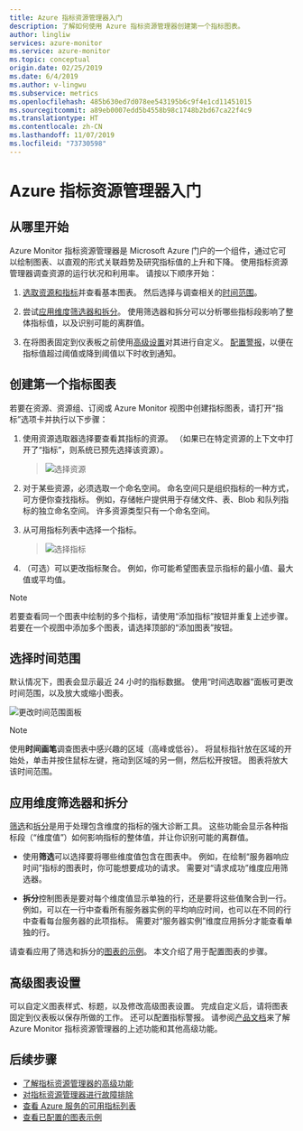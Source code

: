 ```yaml
---
title: Azure 指标资源管理器入门
description: 了解如何使用 Azure 指标资源管理器创建第一个指标图表。
author: lingliw
services: azure-monitor
ms.service: azure-monitor
ms.topic: conceptual
origin.date: 02/25/2019
ms.date: 6/4/2019
ms.author: v-lingwu
ms.subservice: metrics
ms.openlocfilehash: 485b630ed7d078ee543195b6c9f4e1cd11451015
ms.sourcegitcommit: a89eb0007edd5b4558b98c1748b2bd67ca22f4c9
ms.translationtype: HT
ms.contentlocale: zh-CN
ms.lasthandoff: 11/07/2019
ms.locfileid: "73730598"
---
```

# <a name="getting-started-with-azure-metrics-explorer"></a>Azure 指标资源管理器入门

## <a name="where-do-i-start"></a>从哪里开始
Azure Monitor 指标资源管理器是 Microsoft Azure 门户的一个组件，通过它可以绘制图表、以直观的形式关联趋势及研究指标值的上升和下降。 使用指标资源管理器调查资源的运行状况和利用率。 请按以下顺序开始：

1. [选取资源和指标](#create-your-first-metric-chart)并查看基本图表。 然后选择与调查相关的[时间范围](#select-a-time-range)。

1. 尝试[应用维度筛选器和拆分](#apply-dimension-filters-and-splitting)。 使用筛选器和拆分可以分析哪些指标段影响了整体指标值，以及识别可能的离群值。

1. 在将图表固定到仪表板之前使用[高级设置](#advanced-chart-settings)对其进行自定义。 [配置警报](alerts-metric-overview.md)，以便在指标值超过阈值或降到阈值以下时收到通知。

## <a name="create-your-first-metric-chart"></a>创建第一个指标图表

若要在资源、资源组、订阅或 Azure Monitor 视图中创建指标图表，请打开“指标”选项卡并执行以下步骤： 

1. 使用资源选取器选择要查看其指标的资源。 （如果已在特定资源的上下文中打开了“指标”，则系统已预先选择该资源）。 

    > ![选择资源](./media/metrics-getting-started/resource-picker.png)

2. 对于某些资源，必须选取一个命名空间。 命名空间只是组织指标的一种方式，可方便你查找指标。 例如，存储帐户提供用于存储文件、表、Blob 和队列指标的独立命名空间。 许多资源类型只有一个命名空间。

3. 从可用指标列表中选择一个指标。

    > ![选择指标](./media/metrics-getting-started/metric-picker.png)

4. （可选）可以更改指标聚合。 例如，你可能希望图表显示指标的最小值、最大值或平均值。

> [!NOTE]
> 若要查看同一个图表中绘制的多个指标，请使用“添加指标”按钮并重复上述步骤。  若要在一个视图中添加多个图表，请选择顶部的“添加图表”按钮。 

## <a name="select-a-time-range"></a>选择时间范围

默认情况下，图表会显示最近 24 小时的指标数据。 使用“时间选取器”面板可更改时间范围，以及放大或缩小图表。  

![更改时间范围面板](./media/metrics-getting-started/time-picker.png)

> [!NOTE]
> 使用**时间画笔**调查图表中感兴趣的区域（高峰或低谷）。 将鼠标指针放在区域的开始处，单击并按住鼠标左键，拖动到区域的另一侧，然后松开按钮。 图表将放大该时间范围。 

## <a name="apply-dimension-filters-and-splitting"></a>应用维度筛选器和拆分

[筛选](metrics-charts.md#apply-filters-to-charts)和[拆分](metrics-charts.md#apply-splitting-to-a-chart)是用于处理包含维度的指标的强大诊断工具。 这些功能会显示各种指标段（“维度值”）如何影响指标的整体值，并让你识别可能的离群值。

- 使用**筛选**可以选择要将哪些维度值包含在图表中。 例如，在绘制“服务器响应时间”指标的图表时，你可能想要成功的请求。  需要对“请求成功”维度应用筛选器。  

- **拆分**控制图表是要对每个维度值显示单独的行，还是要将这些值聚合到一行。 例如，可以在一行中查看所有服务器实例的平均响应时间，也可以在不同的行中查看每台服务器的此项指标。 需要对“服务器实例”维度应用拆分才能查看单独的行。 

请查看应用了筛选和拆分的[图表的示例](metric-chart-samples.md)。 本文介绍了用于配置图表的步骤。

## <a name="advanced-chart-settings"></a>高级图表设置

可以自定义图表样式、标题，以及修改高级图表设置。 完成自定义后，请将图表固定到仪表板以保存所做的工作。 还可以配置指标警报。 请参阅[产品文档](metrics-charts.md)来了解 Azure Monitor 指标资源管理器的上述功能和其他高级功能。

## <a name="next-steps"></a>后续步骤

* [了解指标资源管理器的高级功能](metrics-charts.md)
* [对指标资源管理器进行故障排除](metrics-troubleshoot.md)
* [查看 Azure 服务的可用指标列表](metrics-supported.md)
* [查看已配置的图表示例](metric-chart-samples.md)
